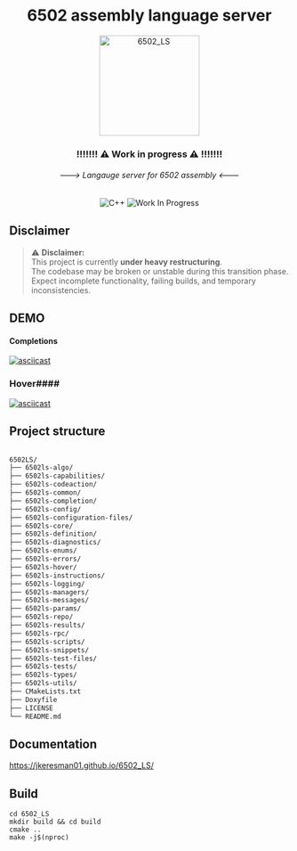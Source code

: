 <div align="center">

  <h1>6502 assembly language server</h1>
  <img width="180" height="180" alt="6502_LS" src="https://github.com/user-attachments/assets/ef3e9679-fddf-4a9a-a184-3142e8bafd80" />

  <h3> !!!!!!! ⚠️  Work in progress ⚠️ !!!!!!! </h3>
  <h6> ---> Langauge server for 6502 assembly <--- </h6>

![C++](https://img.shields.io/badge/C++-blue?style=for-the-badge&logo=c%2B%2B)
![Work In Progress](https://img.shields.io/badge/Work%20In%20Progress-orange?style=for-the-badge)

</div>

## Disclaimer ##

> ⚠️ **Disclaimer:**  
> This project is currently **under heavy restructuring**.  
> The codebase may be broken or unstable during this transition phase.  
> Expect incomplete functionality, failing builds, and temporary inconsistencies.

## DEMO ## 

#### Completions ####

[![asciicast](https://asciinema.org/a/Vpxr4wl0QqZ83fRqBJO7xGunM.svg)](https://asciinema.org/a/Vpxr4wl0QqZ83fRqBJO7xGunM)

### Hover#### 
[![asciicast](https://asciinema.org/a/syKCKR74Qze1xiQ46AxoEDiyv.svg)](https://asciinema.org/a/syKCKR74Qze1xiQ46AxoEDiyv)

## Project structure ##

```bash

6502LS/
├── 6502ls-algo/
├── 6502ls-capabilities/
├── 6502ls-codeaction/
├── 6502ls-common/
├── 6502ls-completion/
├── 6502ls-config/
├── 6502ls-configuration-files/
├── 6502ls-core/
├── 6502ls-definition/
├── 6502ls-diagnostics/
├── 6502ls-enums/
├── 6502ls-errors/
├── 6502ls-hover/
├── 6502ls-instructions/
├── 6502ls-logging/
├── 6502ls-managers/
├── 6502ls-messages/
├── 6502ls-params/
├── 6502ls-repo/
├── 6502ls-results/
├── 6502ls-rpc/
├── 6502ls-scripts/
├── 6502ls-snippets/
├── 6502ls-test-files/
├── 6502ls-tests/
├── 6502ls-types/
├── 6502ls-utils/
├── CMakeLists.txt
├── Doxyfile
├── LICENSE
└── README.md


```

## Documentation ##
https://jkeresman01.github.io/6502_LS/

## Build ##

``` shell
cd 6502_LS
mkdir build && cd build
cmake ..
make -j$(nproc)
```

